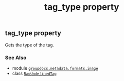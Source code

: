 ﻿---
title: tag_type property
second_title: GroupDocs.Metadata for Python via .NET API References
description: 
type: docs
url: /python-net/groupdocs.metadata.formats.image/rawundefinedtag/tag_type/
is_root: false
weight: 70
---

## tag_type property


Gets the type of the tag.

### See Also
* module [`groupdocs.metadata.formats.image`](../../)
* class [`RawUndefinedTag`](/metadata/python-net/groupdocs.metadata.formats.image/rawundefinedtag)

